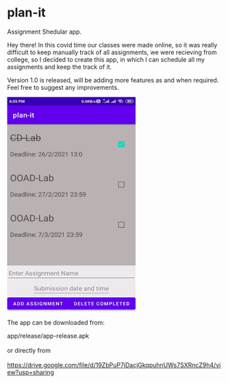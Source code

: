 # plan-it
Assignment Shedular app.

Hey there!
In this covid time our classes were made online, so it was really difficult to keep manually track of all assignments, we were recieving from college, 
so I decided to create this app, in which I can schedule all my assignments and keep the track of it.

Version 1.0 is released, will be adding more features as and when required. Feel free to suggest any improvements.

<img src = "https://github.com/RaiLokesh/plan-it/blob/master/plan-it.jpeg" width="300" height="500">

The app can be downloaded from: 

app/release/app-release.apk<br><br>
	or directly from<br><br>
https://drive.google.com/file/d/19ZbPuP7jDacjGkqpuhnUWs7SXRncZ9h4/view?usp=sharing<br>

